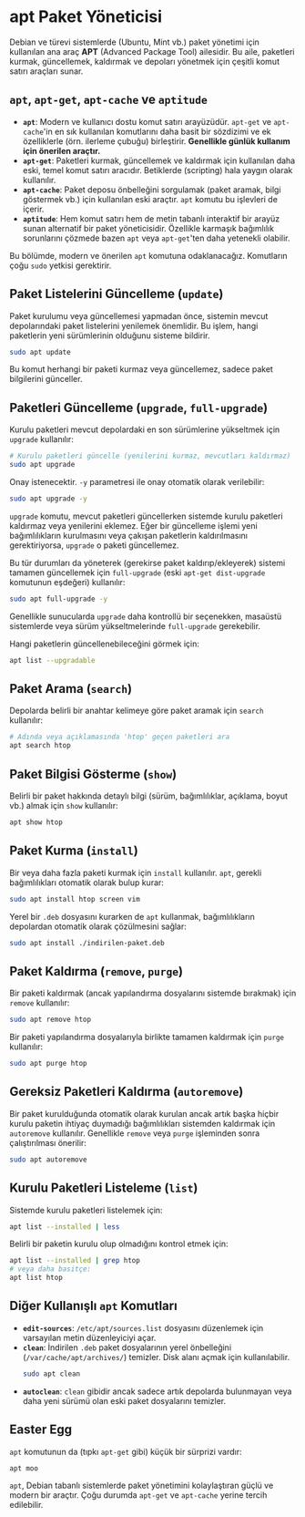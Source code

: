 # apt Paket Yöneticisi

Debian ve türevi sistemlerde (Ubuntu, Mint vb.) paket yönetimi için kullanılan ana araç **APT** (Advanced Package Tool) ailesidir. Bu aile, paketleri kurmak, güncellemek, kaldırmak ve depoları yönetmek için çeşitli komut satırı araçları sunar.

## `apt`, `apt-get`, `apt-cache` ve `aptitude`

*   **`apt`**: Modern ve kullanıcı dostu komut satırı arayüzüdür. `apt-get` ve `apt-cache`'in en sık kullanılan komutlarını daha basit bir sözdizimi ve ek özelliklerle (örn. ilerleme çubuğu) birleştirir. **Genellikle günlük kullanım için önerilen araçtır.**
*   **`apt-get`**: Paketleri kurmak, güncellemek ve kaldırmak için kullanılan daha eski, temel komut satırı aracıdır. Betiklerde (scripting) hala yaygın olarak kullanılır.
*   **`apt-cache`**: Paket deposu önbelleğini sorgulamak (paket aramak, bilgi göstermek vb.) için kullanılan eski araçtır. `apt` komutu bu işlevleri de içerir.
*   **`aptitude`**: Hem komut satırı hem de metin tabanlı interaktif bir arayüz sunan alternatif bir paket yöneticisidir. Özellikle karmaşık bağımlılık sorunlarını çözmede bazen `apt` veya `apt-get`'ten daha yetenekli olabilir.

Bu bölümde, modern ve önerilen `apt` komutuna odaklanacağız. Komutların çoğu `sudo` yetkisi gerektirir.

## Paket Listelerini Güncelleme (`update`)

Paket kurulumu veya güncellemesi yapmadan önce, sistemin mevcut depolarındaki paket listelerini yenilemek önemlidir. Bu işlem, hangi paketlerin yeni sürümlerinin olduğunu sisteme bildirir.
```bash
sudo apt update
```
Bu komut herhangi bir paketi kurmaz veya güncellemez, sadece paket bilgilerini günceller.

## Paketleri Güncelleme (`upgrade`, `full-upgrade`)

Kurulu paketleri mevcut depolardaki en son sürümlerine yükseltmek için `upgrade` kullanılır:
```bash
# Kurulu paketleri güncelle (yenilerini kurmaz, mevcutları kaldırmaz)
sudo apt upgrade
```
Onay istenecektir. `-y` parametresi ile onay otomatik olarak verilebilir:
```bash
sudo apt upgrade -y
```
`upgrade` komutu, mevcut paketleri güncellerken sistemde kurulu paketleri kaldırmaz veya yenilerini eklemez. Eğer bir güncelleme işlemi yeni bağımlılıkların kurulmasını veya çakışan paketlerin kaldırılmasını gerektiriyorsa, `upgrade` o paketi güncellemez.

Bu tür durumları da yöneterek (gerekirse paket kaldırıp/ekleyerek) sistemi tamamen güncellemek için `full-upgrade` (eski `apt-get dist-upgrade` komutunun eşdeğeri) kullanılır:
```bash
sudo apt full-upgrade -y
```
Genellikle sunucularda `upgrade` daha kontrollü bir seçenekken, masaüstü sistemlerde veya sürüm yükseltmelerinde `full-upgrade` gerekebilir.

Hangi paketlerin güncellenebileceğini görmek için:
```bash
apt list --upgradable
```

## Paket Arama (`search`)

Depolarda belirli bir anahtar kelimeye göre paket aramak için `search` kullanılır:
```bash
# Adında veya açıklamasında 'htop' geçen paketleri ara
apt search htop
```

## Paket Bilgisi Gösterme (`show`)

Belirli bir paket hakkında detaylı bilgi (sürüm, bağımlılıklar, açıklama, boyut vb.) almak için `show` kullanılır:
```bash
apt show htop
```

## Paket Kurma (`install`)

Bir veya daha fazla paketi kurmak için `install` kullanılır. `apt`, gerekli bağımlılıkları otomatik olarak bulup kurar:
```bash
sudo apt install htop screen vim
```
Yerel bir `.deb` dosyasını kurarken de `apt` kullanmak, bağımlılıkların depolardan otomatik olarak çözülmesini sağlar:
```bash
sudo apt install ./indirilen-paket.deb
```

## Paket Kaldırma (`remove`, `purge`)

Bir paketi kaldırmak (ancak yapılandırma dosyalarını sistemde bırakmak) için `remove` kullanılır:
```bash
sudo apt remove htop
```
Bir paketi yapılandırma dosyalarıyla birlikte tamamen kaldırmak için `purge` kullanılır:
```bash
sudo apt purge htop
```

## Gereksiz Paketleri Kaldırma (`autoremove`)

Bir paket kurulduğunda otomatik olarak kurulan ancak artık başka hiçbir kurulu paketin ihtiyaç duymadığı bağımlılıkları sistemden kaldırmak için `autoremove` kullanılır. Genellikle `remove` veya `purge` işleminden sonra çalıştırılması önerilir:
```bash
sudo apt autoremove
```

## Kurulu Paketleri Listeleme (`list`)

Sistemde kurulu paketleri listelemek için:
```bash
apt list --installed | less
```
Belirli bir paketin kurulu olup olmadığını kontrol etmek için:
```bash
apt list --installed | grep htop
# veya daha basitçe:
apt list htop 
```

## Diğer Kullanışlı `apt` Komutları

*   **`edit-sources`**: `/etc/apt/sources.list` dosyasını düzenlemek için varsayılan metin düzenleyiciyi açar.
*   **`clean`**: İndirilen `.deb` paket dosyalarının yerel önbelleğini (`/var/cache/apt/archives/`) temizler. Disk alanı açmak için kullanılabilir.
    ```bash
    sudo apt clean
    ```
*   **`autoclean`**: `clean` gibidir ancak sadece artık depolarda bulunmayan veya daha yeni sürümü olan eski paket dosyalarını temizler.

## Easter Egg

`apt` komutunun da (tıpkı `apt-get` gibi) küçük bir sürprizi vardır:
```bash
apt moo
```

`apt`, Debian tabanlı sistemlerde paket yönetimini kolaylaştıran güçlü ve modern bir araçtır. Çoğu durumda `apt-get` ve `apt-cache` yerine tercih edilebilir.
